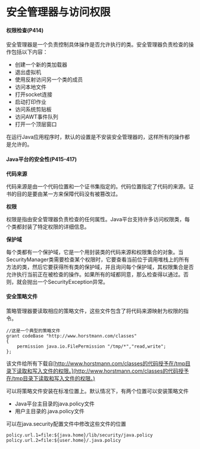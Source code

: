 # 安全管理器与访问权限

#### 权限检查\(P414\)

安全管理器是一个负责控制具体操作是否允许执行的类。安全管理器负责检查的操作包括以下内容：

* 创建一个新的类加载器
* 退出虚拟机
* 使用反射访问另一个类的成员
* 访问本地文件
* 打开socket连接
* 启动打印作业
* 访问系统剪贴板
* 访问AWT事件队列
* 打开一个顶层窗口

在运行Java应用程序时，默认的设置是不安装安全管理器的，这样所有的操作都是允许的。

#### Java平台的安全性\(P415-417\)

**代码来源**

代码来源是由一个代码位置和一个证书集指定的。代码位置指定了代码的来源。证书的目的是要由某一方来保障代码没有被篡改过。

**权限**

权限是指由安全管理器负责检查的任何属性。Java平台支持许多访问权限类，每个类都封装了特定权限的详细信息。

**保护域**

每个类都有一个保护域，它是一个用封装类的代码来源和权限集合的对象。当SecurityManager类需要检查某个权限时，它要查看当前位于调用堆栈上的所有方法的类，然后它要获得所有类的保护域，并且询问每个保护域，其权限集合是否允许执行当前正在被检查的操作。如果所有的域都同意，那么检查得以通过。否则，就会抛出一个SecurityException异常。

#### 安全策略文件

策略管理器要读取相应的策略文件，这些文件包含了将代码来源映射为权限的指令。

```text
//这是一个典型的策略文件
grant codeBase "http://www.horstmann.com/classes"
{
    permission java.io.FilePermission "/tmp/*","read,write";  
};
```

该文件给所有下载自[http://www.horstmann.com/classes的代码授予在/tmp目录下读取和写入文件的权限。](http://www.horstmann.com/classes的代码授予在/tmp目录下读取和写入文件的权限。)

可以将策略文件安装在标准位置上。默认情况下，有两个位置可以安装策略文件

* Java平台主目录的java.policy文件
* 用户主目录的.java.policy文件

可以在java.security配置文件中修改这些文件的位置

```text
policy.url.1=file:${java.home}/lib/security/java.policy
policy.url.2=file:${user.home}/.java.policy
```

